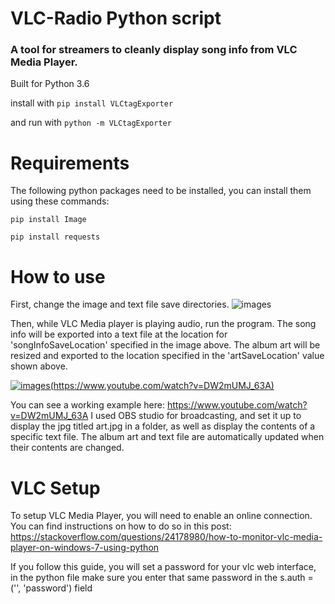 # VLC-Radio Python script
### A tool for streamers to cleanly display song info from VLC Media Player.
Built for Python 3.6

install with 
```pip install VLCtagExporter ```

and run with 
``` python -m VLCtagExporter ```

# Requirements
The following python packages need to be installed, you can install them using these commands:
``` 
pip install Image   
```
``` 
pip install requests 
```

# How to use
First, change the image and text file save directories. 
![images](https://user-images.githubusercontent.com/27025504/34912841-409f2c9e-f8a0-11e7-8164-ceebe02c58e1.png)

Then, while VLC Media player is playing audio, run the program. The song info will be exported into a text file at the location for 'songInfoSaveLocation' specified in the image above. The album art will be resized and exported to the location specified in the 'artSaveLocation' value shown above.

[![images](https://user-images.githubusercontent.com/27025504/34912841-409f2c9e-f8a0-11e7-8164-ceebe02c58e1.png)(https://www.youtube.com/watch?v=DW2mUMJ_63A)](https://www.youtube.com/watch?v=DW2mUMJ_63A)

You can see a working example here: https://www.youtube.com/watch?v=DW2mUMJ_63A I used OBS studio for broadcasting, and set it up to display the jpg titled art.jpg in a folder, as well as display the contents of a specific text file. The album art and text file are automatically updated when their contents are changed.

# VLC Setup
To setup VLC Media Player, you will need to enable an online connection. You can find instructions on how to do so in this post:
https://stackoverflow.com/questions/24178980/how-to-monitor-vlc-media-player-on-windows-7-using-python

If you follow this guide, you will set a password for your vlc web interface, in the python file make sure you enter that same password in the s.auth = ('', 'password') field
